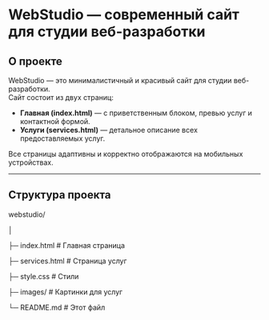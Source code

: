 # WebStudio — современный сайт для студии веб-разработки

## О проекте
WebStudio — это минималистичный и красивый сайт для студии веб-разработки.  
Сайт состоит из двух страниц:

- **Главная (index.html)** — с приветственным блоком, превью услуг и контактной формой.
- **Услуги (services.html)** — детальное описание всех предоставляемых услуг.

Все страницы адаптивны и корректно отображаются на мобильных устройствах.

---

## Структура проекта

webstudio/ 

│

├─ index.html # Главная страница

├─ services.html # Страница услуг

├─ style.css # Стили

├─ images/ # Картинки для услуг

└─ README.md # Этот файл
